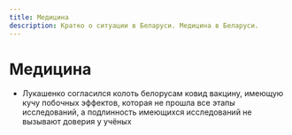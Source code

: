 ```yaml
---
title: Медицина
description: Кратко о ситуации в Беларуси. Медицина в Беларуси.
---
```



# Медицина

- Лукашенко согласился колоть белорусам ковид вакцину, имеющую кучу побочных эффектов, которая не прошла все этапы исследований, а подлинность имеющихся исследований не вызывают доверия у учёных
